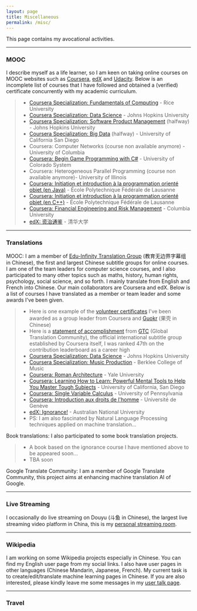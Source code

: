 ```yaml
---
layout: page
title: Miscellaneous
permalink: /misc/
---
```


This page contains my avocational activities.

<hr />

<h3>MOOC</h3>

I describe myself as a life learner, so I am keen on taking online courses on MOOC websites such as <a href="https://www.coursera.org">Coursera</a>, <a href="https://www.edx.org">edX</a> and <a href="https://www.udacity.com">Udacity</a>. Below is an incomplete list of courses that I have followed and obtained a (verified) certificate concurrently with my academic curriculum.

<blockquote>
<ul>
  <li><a href="https://www.coursera.org/specializations/computer-fundamentals">Coursera Specialization: Fundamentals of Computing</a> - Rice University</li>
  <li><a href="https://www.coursera.org/specializations/jhu-data-science">Coursera Specialization: Data Science</a> - Johns Hopkins University</li>
  <li><a href="https://www.coursera.org/specializations/product-management">Coursera Specialization: Software Product Management</a> (halfway) - Johns Hopkins University</li>
  <li><a href="https://www.coursera.org/specializations/big-data">Coursera Specialization: Big Data</a> (halfway) - University of California San Diego</li>
  <li>Coursera: Computer Networks (course non available anymore) - University of Columbia</li>
  <li><a href="https://www.coursera.org/learn/game-programming">Coursera: Begin Game Programming with C#</a> - University of Colorado System</li>
  <li>Coursera: Heterogeneous Parallel Programming (course non available anymore)- University of Illinois</li>
  <li><a href="https://www.coursera.org/learn/programmation-orientee-objet-java">Coursera: Initiation et introduction à la programmation orienté objet (en Java)</a> - École Polytechnique Fédérale de Lausanne</li>
  <li><a href="https://www.coursera.org/learn/programmation-orientee-objet-cpp">Coursera: Initiation et introduction à la programmation orienté objet (en C++)</a> - École Polytechnique Fédérale de Lausanne</li>
  <li><a href="https://www.coursera.org/learn/financial-engineering-1">Coursera: Financial Engineering and Risk Management</a> - Columbia University</li>
  <li><a href="https://www.edx.org/course/chinese-history-warring-states-tang-tsinghuax-00612642x">edX: 资治通鉴</a> - 清华大学</li>
</ul>
</blockquote>

<hr />

<h3>Translations</h3>

<p>
MOOC: I am a member of <a href="http://www.edu-infinity.org/">Edu-Infinity Translation Group</a> (教育无边界字幕组 in Chinese), the first and largest Chinese subtitle groups for online courses. I am one of the team leaders for computer science courses, and I also participated to many other topics such as maths, history, human rights, psychology, social science, and so forth. I mainly translate from English and French into Chinese. Our main collaborators are Coursera and edX. Below is a list of courses I have translated as a member or team leader and some awards I've been given.
</p>
<blockquote>
<ul>
  <li>Here is one example of the <a href="/static/documents/mooc_translation.pdf">volunteer certificates</a> I've been awarded as a group leader from Coursera and <a href="https://www.guokr.com/">Guokr</a> (果壳 in Chinese)</li>
  <li>Here is a <a href="/static/documents/gtc.pdf">statement of accomplishment</a> from <a href="https://translate-coursera.org/">GTC</a> (Global Translation Community), the official international subtitle group established by Coursera itself, I was ranked 47th on the contribution leaderboard as a career high</li>
	<li><a href="https://www.coursera.org/specializations/jhu-data-science">Coursera Specialization: Data Science</a> - Johns Hopkins University</li>
  <li><a href="https://www.coursera.org/specializations/music-production">Coursera Specialization: Music Production</a> - Berklee College of Music</li>
  <li><a href="https://www.coursera.org/learn/roman-architecture">Coursera: Roman Architecture</a> - Yale University</li>
  <li><a href="https://www.coursera.org/learn/learning-how-to-learn">Coursera: Learning How to Learn: Powerful Mental Tools to Help You Master Tough Subjects</a> - University of California, San Diego</li>
  <li><a href="https://www.coursera.org/learn/single-variable-calculus">Coursera: Single Variable Calculus</a> - University of Pennsylvania</li>
  <li><a href="https://www.coursera.org/learn/droits-de-lhomme">Coursera: Introduction aux droits de l'homme</a> - Université de Genève</li>
  <li><a href="https://www.edx.org/course/ignorance-wu-zhi-anux-igno101x">edX: Ignorance!</a> - Australian National University</li>
  <li>PS: I am also fascinated by Natural Language Processing techniques applied on machine translation...</li>
</ul>
</blockquote>
<p>
Book translations: I also participated to some book translation projects.
</p>
<blockquote>
<ul>
  <li>A book based on the ignorance course I have mentioned above to be appeared soon...</li>
  <li>TBA soon</li>
</ul>
</blockquote>
<p>
Google Translate Community: I am a member of Google Translate Community, this project aims at enhancing machine translation AI of Google.
</p>

<hr />

<h3>Live Streaming</h3>

I occasionally do live streaming on Douyu (斗鱼 in Chinese), the largest live streaming video platform in China, this is my <a href="https://www.douyu.com/680727">personal streaming room</a>.

<hr />

<h3>Wikipedia</h3>

I am working on some Wikipedia projects especially in Chinese. You can find my English user page from my social links. I also have user pages in other languages (Chinese Mandarin, Japanese, French). My current task is to create/edit/translate machine learning pages in Chinese. If you are also interested, please kindly leave me some messages in my <a href="https://zh.wikipedia.org/wiki/User_talk:Samuelshang">user talk page</a>.

<hr />

<h3>Travel</h3>
